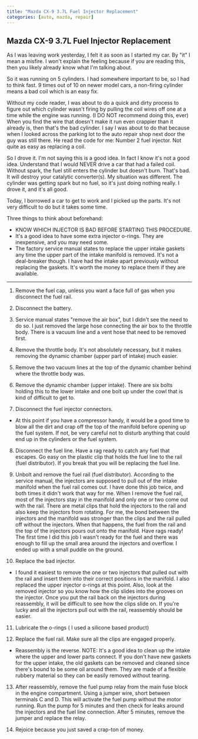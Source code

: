 ```yaml
---
title: "Mazda CX-9 3.7L Fuel Injector Replacement"
categories: [auto, mazda, repair]  
---
```



## Mazda CX-9 3.7L Fuel Injector Replacement

As I was leaving work yesterday, I felt it as soon as I started my car.  By "it" I mean a misfire.  I won't explain the feeling because if you are reading this, then you likely already know what I'm talking about.  

So it was running on 5 cylinders. I had somewhere important to be, so I had to think fast. 9 times out of 10 on newer model cars, a non-firing cylinder means a bad coil which is an easy fix.  

Without my code reader, I was about to do a quick and dirty process to figure out which cylinder wasn't firing by pulling the coil wires off one at a time while the engine was running. (I DO NOT recommend doing this, ever) When you find the wire that doesn't make it run even crappier than it already is, then that's the bad cylinder.  I say I was about to do that because when I looked across the parking lot to the auto repair shop next door the guy was still there.  He read the code for me: Number 2 fuel injector.  Not quite as easy as replacing a coil.  

So I drove it. I'm not saying this is a good idea. In fact I know it's not a good idea.  Understand that I would NEVER drive a car that had a failed coil.  Without spark, the fuel still enters the cylinder but doesn't burn. That's bad. It will destroy your catalytic converter(s).  My situation was different. The cylinder was getting spark but no fuel, so it's just doing nothing really.  I drove it, and it's all good.

Today, I borrowed a car to get to work and I picked up the parts.  It's not very difficult to do but it takes some time.

Three things to think about beforehand:

*  KNOW WHICH INJECTOR IS BAD BEFORE STARTING THIS PROCEDURE.
*  It's a good idea to have some extra injector o-rings.  They are inexpensive, and you may need some.
*  The factory service manual states to replace the upper intake gaskets any time the upper part of the intake manifold is removed.  It's not a deal-breaker though.  I have had the intake apart previously without replacing the gaskets.  It's worth the money to replace them if they are available.

------

1. Remove the fuel cap, unless you want a face full of gas when you disconnect the fuel rail.  

2. Disconnect the battery.

3. Service manual states "remove the air box", but I didn't see the need to do so.  I just removed the large hose connecting the air box to the throttle body.  There is a vacuum line and a vent hose that need to be removed first.

4. Remove the throttle body.  It's not absolutely necessary, but it makes removing the dynamic chamber (upper part of intake) much easier.

5. Remove the two vacuum lines at the top of the dynamic chamber behind where the throttle body was.

6. Remove the dynamic chamber (upper intake).  There are six bolts holding this to the lower intake and one bolt up under the cowl that is kind of difficult to get to.

7. Disconnect the fuel injector connectors.

*  At this point if you have a compressor handy, it would be a good time to blow all the dirt and crap off the top of the manifold before opening up the fuel system. If not, be very careful not to disturb anything that could end up in the cylinders or the fuel system.

8. Disconnect the fuel line.  Have a rag ready to catch any fuel that escapes.  Go easy on the plastic clip that holds the fuel line to the rail (fuel distributor). If you break that you will be replacing the fuel line.

9. Unbolt and remove the fuel rail (fuel distributor).  According to the service manual, the injectors are supposed to pull out of the intake manifold when the fuel rail comes out.  I have done this job twice, and both times it didn't work that way for me. When I remove the fuel rail, most of the injectors stay in the manifold and only one or two come out with the rail.  There are metal clips that hold the injectors to the rail and also keep the injectors from rotating.  For me, the bond between the injectors and the manifold was stronger than the clips and the rail pulled off without the injectors. When that happens, the fuel from the rail and the top of the injectors pours out onto the manifold.  Have rags ready!  The first time I did this job I wasn't ready for the fuel and there was enough to fill up the small area around the injectors and overflow.  I ended up with a small puddle on the ground.

10. Replace the bad injector.

*  I found it easiest to remove the one or two injectors that pulled out with the rail and insert them into their correct positions in the manifold. I also replaced the upper injector o-rings at this point. Also, look at the removed injector so you know how the clip slides into the grooves on the injector.  Once you put the rail back on the injectors during reassembly, it will be difficult to see how the clips slide on.  If you're lucky and all the injectors pull out with the rail, reassembly should be easier.

11. Lubricate the o-rings ( I used a silicone based product)

12. Replace the fuel rail.  Make sure all the clips are engaged properly.  

*  Reassembly is the reverse.
    NOTE:  It's a good idea to clean up the intake where the upper and lower parts connect. If you don't have new gaskets for the upper intake, the old gaskets can be removed and cleaned since there's bound to be some oil around them.  They are made of a flexible rubbery material so they can be easily removed without tearing.

13. After reassembly, remove the fuel pump relay from the main fuse block in the engine compartment.  Using a jumper wire, short between terminals C and D.  This will activate the fuel pump without the motor running.  Run the pump for 5 minutes and then check for leaks around the injectors and the fuel line connection.  After 5 minutes, remove the jumper and replace the relay.

14. Rejoice because you just saved a crap-ton of money.
